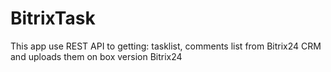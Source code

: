 # BitrixTask
This app use REST API to getting: tasklist, comments list from Bitrix24 CRM and uploads them on box version Bitrix24
